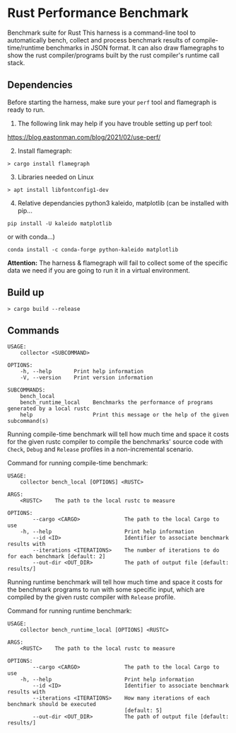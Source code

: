 # Rust Performance Benchmark

Benchmark suite for Rust
This harness is a command-line tool to automatically bench, collect and process benchmark results of compile-time/runtime benchmarks in JSON format.
It can also draw flamegraphs to show the rust compiler/programs built by the rust compiler's runtime call stack.


## Dependencies
Before starting the harness, make sure your `perf` tool and flamegraph is ready to run.

1. The following link may help if you have trouble setting up perf tool:

https://blog.eastonman.com/blog/2021/02/use-perf/

2. Install flamegraph:
```
> cargo install flamegraph
```

3. Libraries needed on Linux
```
> apt install libfontconfig1-dev
```

4. Relative dependancies
python3
kaleido, matplotlib (can be installed with pip...
```
pip install -U kaleido matplotlib
```
or with conda...)
```
conda install -c conda-forge python-kaleido matplotlib
```

**Attention:** The harness & flamegraph will fail to collect some of the specific data we need if you are going to run it in a virtual environment.

## Build up
```
> cargo build --release
```


## Commands

```
USAGE:
    collector <SUBCOMMAND>

OPTIONS:
    -h, --help       Print help information
    -V, --version    Print version information

SUBCOMMANDS:
    bench_local            
    bench_runtime_local    Benchmarks the performance of programs generated by a local rustc
    help                   Print this message or the help of the given subcommand(s)
```

Running compile-time benchmark will tell how much time and space it costs for the given rustc compiler to compile the benchmarks' source code with `Check`, `Debug` and `Release` profiles in a non-incremental scenario.


Command for running compile-time benchmark:

```
USAGE:
    collector bench_local [OPTIONS] <RUSTC>

ARGS:
    <RUSTC>    The path to the local rustc to measure

OPTIONS:
        --cargo <CARGO>              The path to the local Cargo to use
    -h, --help                       Print help information
        --id <ID>                    Identifier to associate benchmark results with
        --iterations <ITERATIONS>    The number of iterations to do for each benchmark [default: 2]
        --out-dir <OUT_DIR>          The path of output file [default: results/]
```

Running runtime benchmark will tell how much time and space it costs for the benchmark programs to run with some specific input, which are compiled by the given rustc compiler with `Release` profile.

Command for running runtime benchmark:

```       
USAGE:
    collector bench_runtime_local [OPTIONS] <RUSTC>

ARGS:
    <RUSTC>    The path to the local rustc to measure

OPTIONS:
        --cargo <CARGO>              The path to the local Cargo to use
    -h, --help                       Print help information
        --id <ID>                    Identifier to associate benchmark results with
        --iterations <ITERATIONS>    How many iterations of each benchmark should be executed
                                     [default: 5]
        --out-dir <OUT_DIR>          The path of output file [default: results/]
```

